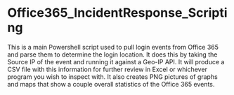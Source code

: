 # Office365_IncidentResponse_Scripting
This is a main Powershell script used to pull login events from Office 365 and parse them to determine the login location.
It does this by taking the Source IP of the event and running it against a Geo-IP API. It will produce a CSV file with this 
information for further review in Excel or whichever program you wish to inspect with. It also creates PNG pictures of graphs
and maps that show a couple overall statistics of the Office 365 events.
